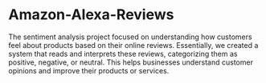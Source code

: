 # Amazon-Alexa-Reviews
The sentiment analysis project focused on understanding how customers feel about products based on their online reviews. Essentially, we created a system that reads and interprets these reviews, categorizing them as positive, negative, or neutral. This helps businesses understand customer opinions and improve their products or services.


